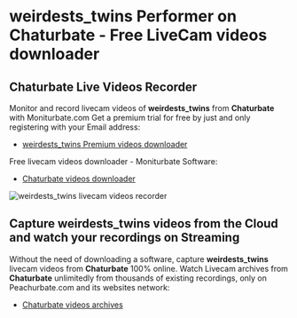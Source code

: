 # weirdests_twins Performer on Chaturbate - Free LiveCam videos downloader

## Chaturbate Live Videos Recorder

Monitor and record livecam videos of **weirdests_twins** from **Chaturbate** with Moniturbate.com
Get a premium trial for free by just and only registering with your Email address:
* [weirdests_twins Premium videos downloader](https://moniturbate.com/request-demo-licence-key.html)

Free livecam videos downloader - Moniturbate Software:
* [Chaturbate videos downloader](https://moniturbate.com/moniturbate-download-software.html)

![weirdests_twins livecam videos recorder](https://peachurnet.com/templates/moniturbate-software.png)


## Capture weirdests_twins videos from the Cloud and watch your recordings on Streaming

Without the need of downloading a software, capture **weirdests_twins** livecam videos from **Chaturbate** 100% online.
Watch Livecam archives from **Chaturbate** unlimitedly from thousands of existing recordings, only on Peachurbate.com and its websites network:
* [Chaturbate videos archives](https://peachurnet.com/)